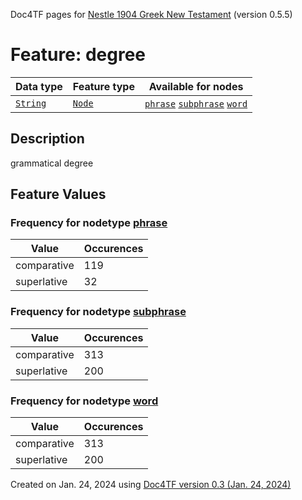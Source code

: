 Doc4TF pages for [Nestle 1904 Greek New Testament](https://github.com/saulocantanhede/tfgreek2/tree/master/tf) (version 0.5.5)
# Feature: degree
Data type|Feature type|Available for nodes
---|---|---
[`String`](featurebydatatype.md#string)|[`Node`](featurebytype.md#node)| [`phrase`](featurebynodetype.md#phrase)  [`subphrase`](featurebynodetype.md#subphrase)  [`word`](featurebynodetype.md#word) 
## Description
grammatical degree
## Feature Values
### Frequency for nodetype [phrase](featurebynodetype.md#phrase)
Value|Occurences
---|---
comparative|119
superlative|32
### Frequency for nodetype [subphrase](featurebynodetype.md#subphrase)
Value|Occurences
---|---
comparative|313
superlative|200
### Frequency for nodetype [word](featurebynodetype.md#word)
Value|Occurences
---|---
comparative|313
superlative|200
 

Created on Jan. 24, 2024 using [Doc4TF  version 0.3 (Jan. 24, 2024)](https://github.com/tonyjurg/Doc4TF) 